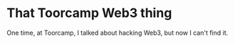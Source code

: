 # That Toorcamp Web3 thing

One time, at Toorcamp, I talked about hacking Web3, but now I can't find it.
